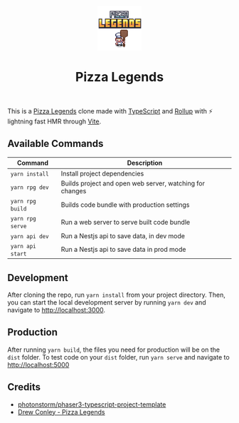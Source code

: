 <div align="center">
  <br/>
  <br/>
  <img src="./frontend/rpg/public/images/logo.png" alt="header" width="100" />

  <h1>Pizza Legends</h1>
  <br/>
</div>

This is a [Pizza Legends](https://www.youtube.com/watch?v=fyi4vfbKEeo) clone made with [TypeScript](https://www.typescriptlang.org/) and [Rollup](https://rollupjs.org) with ⚡️ lightning fast HMR through [Vite](https://vitejs.dev/).

## Available Commands

| Command          | Description                                              |
| ---------------- | -------------------------------------------------------- |
| `yarn install`   | Install project dependencies                             |
| `yarn rpg dev`   | Builds project and open web server, watching for changes |
| `yarn rpg build` | Builds code bundle with production settings              |
| `yarn rpg serve` | Run a web server to serve built code bundle              |
| `yarn api dev`   | Run a Nestjs api to save data, in dev mode               |
| `yarn api start` | Run a Nestjs api to save data in prod mode               |


## Development

After cloning the repo, run `yarn install` from your project directory. Then, you can start the local development
server by running `yarn dev` and navigate to <http://localhost:3000>.

## Production

After running `yarn build`, the files you need for production will be on the `dist` folder. To test code on your `dist` folder, run `yarn serve` and navigate to <http://localhost:5000>

## Credits

- [photonstorm/phaser3-typescript-project-template](https://github.com/photonstorm/phaser3-typescript-project-template)
- [Drew Conley - Pizza Legends](https://www.youtube.com/watch?v=fyi4vfbKEeo&list=PLcjhmZ8oLT0r9dSiIK6RB_PuBWlG1KSq_)